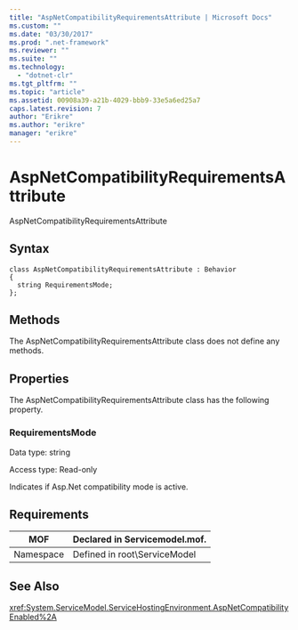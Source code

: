```yaml
---
title: "AspNetCompatibilityRequirementsAttribute | Microsoft Docs"
ms.custom: ""
ms.date: "03/30/2017"
ms.prod: ".net-framework"
ms.reviewer: ""
ms.suite: ""
ms.technology: 
  - "dotnet-clr"
ms.tgt_pltfrm: ""
ms.topic: "article"
ms.assetid: 00908a39-a21b-4029-bbb9-33e5a6ed25a7
caps.latest.revision: 7
author: "Erikre"
ms.author: "erikre"
manager: "erikre"
---
```

# AspNetCompatibilityRequirementsAttribute
AspNetCompatibilityRequirementsAttribute  
  
## Syntax  
  
```  
class AspNetCompatibilityRequirementsAttribute : Behavior  
{  
  string RequirementsMode;  
};  
```  
  
## Methods  
 The AspNetCompatibilityRequirementsAttribute class does not define any methods.  
  
## Properties  
 The AspNetCompatibilityRequirementsAttribute class has the following property.  
  
### RequirementsMode  
 Data type: string  
  
 Access type: Read-only  
  
 Indicates if Asp.Net compatibility mode is active.  
  
## Requirements  
  
|MOF|Declared in Servicemodel.mof.|  
|---------|-----------------------------------|  
|Namespace|Defined in root\ServiceModel|  
  
## See Also  
 <xref:System.ServiceModel.ServiceHostingEnvironment.AspNetCompatibilityEnabled%2A>